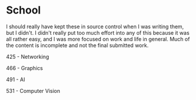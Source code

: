 # School
I should really have kept these in source control when I was writing them, but I didn't.
I didn't really put too much effort into any of this because it was all rather easy, and
I was more focused on work and life in general.  Much of the content is incomplete and
not the final submitted work.

425 - Networking

466 - Graphics

491 - AI

531 - Computer Vision
